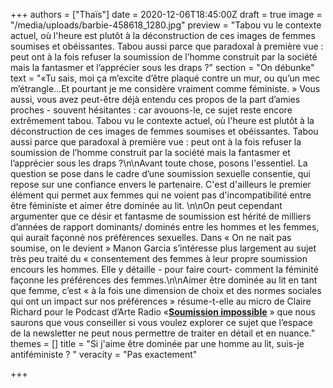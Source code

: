 +++
authors = ["Thaïs"]
date = 2020-12-06T18:45:00Z
draft = true
image = "/media/uploads/barbie-458618_1280.jpg"
preview = "Tabou vu le contexte actuel, où l'heure est plutôt à la déconstruction de ces images de femmes soumises et obéissantes. Tabou aussi parce que paradoxal à première vue : peut ont à la fois refuser la soumission de l’homme construit par la société mais la fantasmer et l’apprécier sous les draps ?"
section = "On débunke"
text = "«Tu sais, moi ça m’excite d’être plaqué contre un mur, ou qu’un mec m’étrangle…Et pourtant je me considère vraiment comme féministe. » Vous aussi, vous avez peut-être déjà entendu ces propos de la part d’amies proches - souvent hésitantes : car avouons-le, ce sujet reste encore extrêmement tabou. Tabou vu le contexte actuel, où l'heure est plutôt à la déconstruction de ces images de femmes soumises et obéissantes. Tabou aussi parce que paradoxal à première vue : peut ont à la fois refuser la soumission de l’homme construit par la société mais la fantasmer et l’apprécier sous les draps ?\n\nAvant toute chose, posons l'essentiel. La question se pose dans le cadre d’une soumission sexuelle consentie, qui repose sur une confiance envers le partenaire. C'est d'ailleurs le premier élément qui permet aux femmes qui ne voient pas d'incompatibilité entre être féministe et aimer être dominée au lit. \n\nOn peut cependant argumenter que ce désir et fantasme de soumission est hérité de milliers d’années de rapport dominants/ dominés entre les hommes et les femmes, qui aurait façonné nos préférences sexuelles. Dans « On ne nait pas soumise, on le devient » Manon Garcia s’intéresse plus largement au sujet très peu traité du « consentement des femmes à leur propre soumission encours les hommes. Elle y détaille - pour faire court- comment la féminité façonne les préférences des femmes.\n\nAimer être dominée au lit en tant que femme, c’est « à la fois une dimension de choix et des normes sociales qui ont un impact sur nos préférences » résume-t-elle au micro de Claire Richard pour le Podcast d’Arte Radio «[**Soumission impossible**](https://www.arteradio.com/son/61661572/soumission_impossible?fbclid=IwAR3HGEQQiv83XOocYRFNlabchHnny9leu5IwDrF2fFqsOg8BJjDLlpnUmY0%20u) » que nous saurons que vous conseiller si vous voulez explorer ce sujet que l’espace de la newsletter ne peut nous permettre de traiter en détail et en nuance."
themes = []
title = "Si j'aime être dominée par une homme au lit, suis-je antiféministe ? "
veracity = "Pas exactement"

+++
